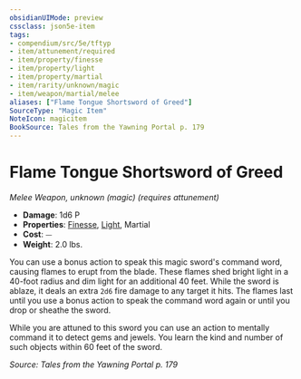 ```yaml
---
obsidianUIMode: preview
cssclass: json5e-item
tags:
- compendium/src/5e/tftyp
- item/attunement/required
- item/property/finesse
- item/property/light
- item/property/martial
- item/rarity/unknown/magic
- item/weapon/martial/melee
aliases: ["Flame Tongue Shortsword of Greed"]
SourceType: "Magic Item"
NoteIcon: magicitem
BookSource: Tales from the Yawning Portal p. 179
---
```

# Flame Tongue Shortsword of Greed
*Melee Weapon, unknown (magic) (requires attunement)*  

- **Damage**: 1d6 P
- **Properties**: [Finesse](/2-Mechanics/CLI/rules/item-properties.md#Finesse), [Light](/2-Mechanics/CLI/rules/item-properties.md#Light), Martial
- **Cost**: ⏤
- **Weight**: 2.0 lbs.

You can use a bonus action to speak this magic sword's command word, causing flames to erupt from the blade. These flames shed bright light in a 40-foot radius and dim light for an additional 40 feet. While the sword is ablaze, it deals an extra `2d6` fire damage to any target it hits. The flames last until you use a bonus action to speak the command word again or until you drop or sheathe the sword.

While you are attuned to this sword you can use an action to mentally command it to detect gems and jewels. You learn the kind and number of such objects within 60 feet of the sword.

*Source: Tales from the Yawning Portal p. 179*